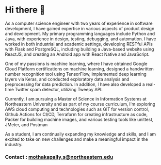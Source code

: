 # Hi there 👋

As a computer science engineer with two years of experience in software development, I have gained expertise in various aspects of product design and development. My primary programming languages include Python and Java, with experience in design, testing, debugging, and automation. I have worked in both industrial and academic settings, developing RESTful APIs with Flask and PostgreSQL, including building a Java-based website using ReactJS, and creating an Android app with React Native and JavaScript.

One of my passions is machine learning, where I have obtained Google Cloud Platform certifications on machine learning, designed a handwritten number recognition tool using TensorFlow, implemented deep learning layers via Keras, and conducted exploratory data analysis and preprocessing for data prediction. In addition, I have also developed a real-time Twitter spam detector, utilizing Tweepy API.

Currently, I am pursuing a Master of Science in Information Systems at Northeastern University and as part of my course curriculum, I'm exploring AWS cloud computing and technologies such as GIT for version control, Github Actions for CI/CD, Terraform for creating infrastructure as code, Packer for building machine images, and various testing tools like unittest, JMeter, and Postman

As a student, I am continually expanding my knowledge and skills, and I am excited to take on new challenges and make a meaningful impact in the industry.

### Contact : mothakapally.s@northeastern.edu
